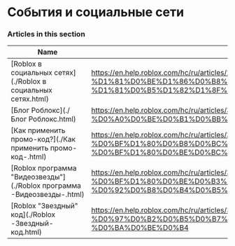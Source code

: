 # События и социальные сети  
### Articles in this section
Name|URL
-|-
[Roblox в социальных сетях](./Roblox в социальных сетях.html) |https://en.help.roblox.com/hc/ru/articles/206596923-Roblox-%D0%B2-%D1%81%D0%BE%D1%86%D0%B8%D0%B0%D0%BB%D1%8C%D0%BD%D1%8B%D1%85-%D1%81%D0%B5%D1%82%D1%8F%D1%85
[Блог Роблокс](./Блог Роблокс.html) |https://en.help.roblox.com/hc/ru/articles/360029134331-%D0%91%D0%BB%D0%BE%D0%B3-%D0%A0%D0%BE%D0%B1%D0%BB%D0%BE%D0%BA%D1%81
[Как применить промо-код?](./Как применить промо-код-.html) |https://en.help.roblox.com/hc/ru/articles/360029650831-%D0%9A%D0%B0%D0%BA-%D0%BF%D1%80%D0%B8%D0%BC%D0%B5%D0%BD%D0%B8%D1%82%D1%8C-%D0%BF%D1%80%D0%BE%D0%BC%D0%BE-%D0%BA%D0%BE%D0%B4-
[Roblox программа "Видеозвезды"](./Roblox программа -Видеозвезды-.html) |https://en.help.roblox.com/hc/ru/articles/360026092011-Roblox-%D0%BF%D1%80%D0%BE%D0%B3%D1%80%D0%B0%D0%BC%D0%BC%D0%B0-%D0%92%D0%B8%D0%B4%D0%B5%D0%BE%D0%B7%D0%B2%D0%B5%D0%B7%D0%B4%D1%8B-
[Roblox "Звездный" код](./Roblox -Звездный- код.html) |https://en.help.roblox.com/hc/ru/articles/360026181292-Roblox-%D0%97%D0%B2%D0%B5%D0%B7%D0%B4%D0%BD%D1%8B%D0%B9-%D0%BA%D0%BE%D0%B4